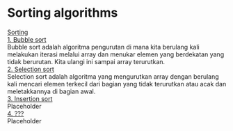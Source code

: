 # Sorting algorithms
[Sorting](https://github.com/qty-hub/Sorting-algorithm/tree/main/Sorting)<br/>
[1. Bubble sort](https://github.com/qty-hub/Sorting-algorithms/blob/main/Sorting/Bubble%20sort/Bubble%20sort.c)<br/>
Bubble sort adalah algoritma pengurutan di mana kita berulang kali melakukan iterasi melalui array dan menukar elemen yang berdekatan yang tidak berurutan. Kita ulangi ini sampai array terurutkan.<br/>
[2. Selection sort](https://github.com/qty-hub/SEARCHING/tree/main/Searching/Binary)<br/>
Selection sort adalah algoritma yang mengurutkan array dengan berulang kali mencari elemen terkecil dari bagian yang tidak terurutkan atau acak dan meletakkannya di bagian awal.<br/>
[3. Insertion sort](https://github.com/qty-hub/SEARCHING/tree/main/Searching/Binary)<br/>
Placeholder<br/>
[4. ???](https://github.com/qty-hub/SEARCHING/tree/main/Searching/Binary)<br/>
Placeholder<br/>
